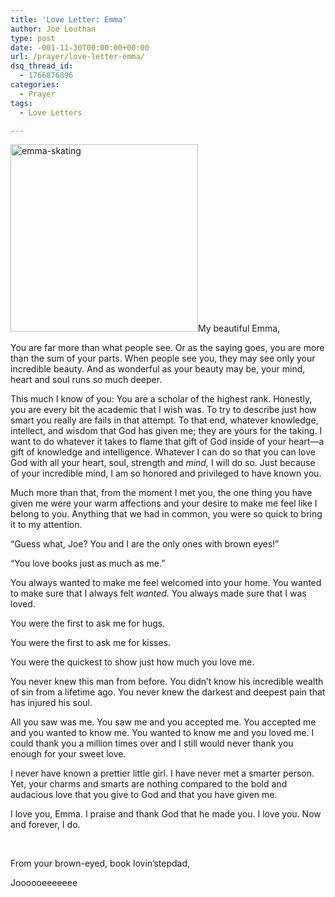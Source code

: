 ```yaml
---
title: 'Love Letter: Emma'
author: Joe Louthan
type: post
date: -001-11-30T00:00:00+00:00
url: /prayer/love-letter-emma/
dsq_thread_id:
  - 1766876896
categories:
  - Prayer
tags:
  - Love Letters

---
```

[<img class="alignright size-medium wp-image-1883" alt="emma-skating" src="https://i0.wp.com/theologic.us/wp-content/uploads/2013/02/emma-skating.jpg?resize=300%2C300" width="300" height="300" srcset="https://i0.wp.com/theologic.us/wp-content/uploads/2013/02/emma-skating.jpg?resize=300%2C300 300w, https://i0.wp.com/theologic.us/wp-content/uploads/2013/02/emma-skating.jpg?resize=150%2C150 150w, https://i0.wp.com/theologic.us/wp-content/uploads/2013/02/emma-skating.jpg?resize=1024%2C1024 1024w, https://i0.wp.com/theologic.us/wp-content/uploads/2013/02/emma-skating.jpg?w=1320 1320w, https://i0.wp.com/theologic.us/wp-content/uploads/2013/02/emma-skating.jpg?w=1980 1980w" sizes="(max-width: 300px) 100vw, 300px" data-recalc-dims="1" />][1]My beautiful Emma,

You are far more than what people see. Or as the saying goes, you are more than the sum of your parts. When people see you, they may see only your incredible beauty. And as wonderful as your beauty may be, your mind, heart and soul runs so much deeper.

This much I know of you: You are a scholar of the highest rank. Honestly, you are every bit the academic that I wish was. To try to describe just how smart you really are fails in that attempt. To that end, whatever knowledge, intellect, and wisdom that God has given me; they are yours for the taking. I want to do whatever it takes to flame that gift of God inside of your heart—a gift of knowledge and intelligence. Whatever I can do so that you can love God with all your heart, soul, strength and _mind,_ I will do so. Just because of your incredible mind, I am so honored and privileged to have known you.

Much more than that, from the moment I met you, the one thing you have given me were your warm affections and your desire to make me feel like I belong to you. Anything that we had in common, you were so quick to bring it to my attention.

“Guess what, Joe? You and I are the only ones with brown eyes!”

“You love books just as much as me.”

You always wanted to make me feel welcomed into your home. You wanted to make sure that I always felt _wanted._ You always made sure that I was loved.

You were the first to ask me for hugs.

You were the first to ask me for kisses.

You were the quickest to show just how much you love me.

You never knew this man from before. You didn’t know his incredible wealth of sin from a lifetime ago. You never knew the darkest and deepest pain that has injured his soul.

All you saw was me. You saw me and you accepted me. You accepted me and you wanted to know me. You wanted to know me and you loved me. I could thank you a million times over and I still would never thank you enough for your sweet love.

I never have known a prettier little girl. I have never met a smarter person. Yet, your charms and smarts are nothing compared to the bold and audacious love that you give to God and that you have given me.

I love you, Emma. I praise and thank God that he made you. I love you. Now and forever, I do.

&nbsp;

From your brown-eyed, book lovin’stepdad,

Joooooeeeeeee

 [1]: https://i0.wp.com/theologic.us/wp-content/uploads/2013/02/emma-skating.jpg